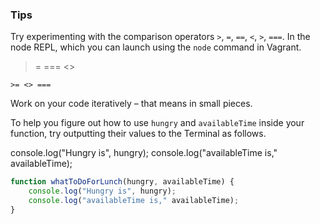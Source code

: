 ### Tips

Try experimenting with the comparison operators `>`, `=`, `==`, `<`, `>`, `===`. In the node REPL, which you can launch using the `node` command in Vagrant.

>= 
=== 
<>

```>= <> ===```

Work on your code iteratively – that means in small pieces. 

To help you figure out how to use `hungry` and `availableTime` inside your function, try outputting their values to the Terminal as follows.

console.log("Hungry is", hungry);
console.log("availableTime is," availableTime);

```javascript
function whatToDoForLunch(hungry, availableTime) {
    console.log("Hungry is", hungry);
    console.log("availableTime is," availableTime);
}
